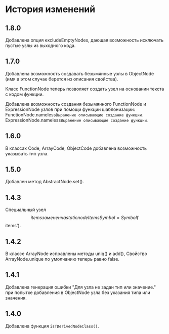 
История изменений
=================

1.8.0
-----
Добавлена опция excludeEmptyNodes, дающая возможность исключать пустые узлы из выходного кода.

1.7.0
-----
Добавлена возможность создавать безымянные узлы в ObjectNode (имя в этом случае берется из описания свойства).

Класс FunctionNode теперь позволяет создать узел на основании текста с кодом функции.

Добавлена возможность создания безымянного FunctionNode и ExpressionNode узлов при помощи функции шаблонизации:  
FunctionNode.nameless`Выражение описывающие создание функции.`  
ExpressionNode.nameless`Выражение описывающие создание функции.`  

1.6.0
-----
В классах Code, ArrayCode, ObjectCode добавлена возможность указывать тип узла.

1.5.0
-----
Добавлен метод AbstractNode.set().

1.4.3
-----
Специальный узел $$items заменен на static nodeItemsSymbol = Symbol('$$items').

1.4.2
-----

В классе ArrayNode исправлены методы uniq() и add(), 
Cвойство ArrayNode.unique по умолчанию теперь равно false.

1.4.1
-----

Добавлена генерация ошибки "Для узла не задан тип или значение." 
при попытке добавления в ObjectNode узла без указания типа или значения.

1.4.0
-----

Добавлена функция `isTDerivedNodeClass()`.